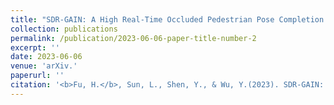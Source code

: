 ```yaml
---
title: "SDR-GAIN: A High Real-Time Occluded Pedestrian Pose Completion Method for Autonomous Driving"
collection: publications
permalink: /publication/2023-06-06-paper-title-number-2
excerpt: ''
date: 2023-06-06
venue: 'arXiv.'
paperurl: ''
citation: '<b>Fu, H.</b>, Sun, L., Shen, Y., & Wu, Y.(2023). SDR-GAIN: A High Real-Time Occluded Pedestrian Pose Completion Method for Autonomous Driving. arXiv preprint arXiv:2306.03538. <a href="https://arxiv.org/abs/2306.03538">Link to this paper</a>'
---
```

